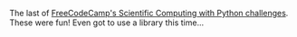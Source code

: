 The last of [FreeCodeCamp's Scientific Computing with Python challenges](https://www.freecodecamp.org/learn/scientific-computing-with-python/). These were fun! Even got to use a library this time...
